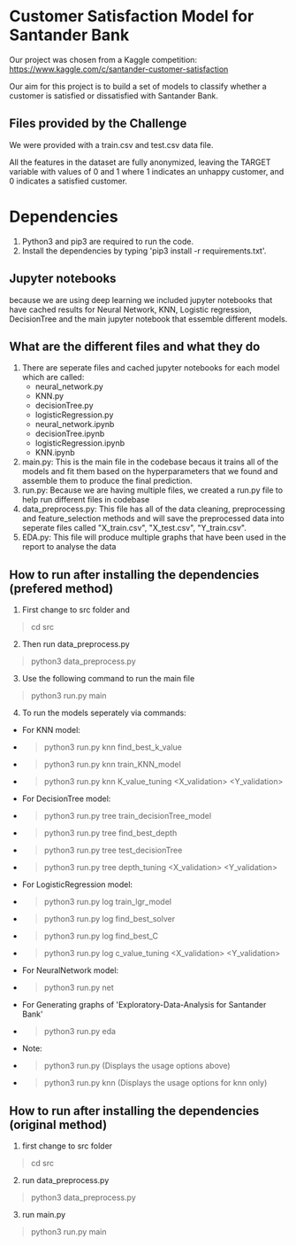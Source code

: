 # Customer Satisfaction Model for Santander Bank

Our project was chosen from a Kaggle competition: https://www.kaggle.com/c/santander-customer-satisfaction

Our aim for this project is to build a set of models to classify whether a customer is satisfied or dissatisfied with Santander Bank. 

## Files provided by the Challenge

We were provided with a train.csv and test.csv data file. 

All the features in the dataset are fully anonymized, leaving the TARGET variable with values of 0 and 1 where 1 indicates an unhappy customer, and 0 indicates a satisfied customer. 

# Dependencies
1) Python3 and pip3 are required to run the code.
2) Install the dependencies by typing 'pip3 install -r requirements.txt'.

## Jupyter notebooks
because we are using deep learning we included  jupyter notebooks that have cached results for Neural Network, KNN, Logistic regression, DecisionTree and the main jupyter notebook that essemble different models.

## What are the different files and what they do
1) There are seperate files and cached jupyter notebooks for each model which are called: 
   * neural_network.py
   * KNN.py
   * decisionTree.py
   * logisticRegression.py 
   * neural_network.ipynb 
   * decisionTree.ipynb
   * logisticRegression.ipynb
   * KNN.ipynb 
2) main.py: This is the main file in the codebase becaus it trains all of the models and fit them based on the hyperparameters that we found and assemble them to produce the final prediction.
3) run.py: Because we are having multiple files, we created a run.py file to help run different files in codebase
4) data_preprocess.py: This file has all of the data cleaning, preprocessing and feature_selection methods and will save the preprocessed data into seperate files called "X_train.csv", "X_test.csv", "Y_train.csv".
5) EDA.py: This file will produce multiple graphs that have been used in the report to analyse the data

## How to run after installing the dependencies (prefered method)

1) First change to src folder and
> cd src 
2) Then run data_preprocess.py
> python3 data_preprocess.py
3) Use the following command to run the main file
> python3 run.py main
4) To run the models seperately via commands:
* For KNN model:
*   > python3 run.py knn find_best_k_value
*   > python3 run.py knn train_KNN_model
*   > python3 run.py knn K_value_tuning <X_validation> <Y_validation>
* For DecisionTree model:
*   > python3 run.py tree train_decisionTree_model
*   > python3 run.py tree find_best_depth
*   > python3 run.py tree test_decisionTree
*   > python3 run.py tree depth_tuning <X_validation> <Y_validation>
* For LogisticRegression model:
*   > python3 run.py log train_lgr_model
*   > python3 run.py log find_best_solver
*   > python3 run.py log find_best_C
*   > python3 run.py log c_value_tuning <X_validation> <Y_validation>
* For NeuralNetwork model:
*   > python3 run.py net
* For Generating graphs of 'Exploratory-Data-Analysis for Santander Bank'
*   > python3 run.py eda
* Note: 
* > python3 run.py     (Displays the usage options above)
* > python3 run.py knn    (Displays the usage options for knn only)

## How to run after installing the dependencies (original method)

1) first change to src folder 
> cd src
2) run data_preprocess.py
> python3 data_preprocess.py  
3) run main.py
> python3 run.py main 





